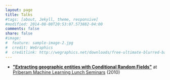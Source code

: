 ```yaml
---
layout: page
title: Talks 
#tags: [about, Jekyll, theme, responsive]
#modified: 2014-08-08T20:53:07.573882-04:00
comments: false
share: false
#image:
#  feature: sample-image-2.jpg
#  credit: WeGraphics
#  creditlink: http://wegraphics.net/downloads/free-ultimate-blurred-background-pack/
---
```


* [__"Extracting geographic entities with Conditional Random Fields"__](priberam-ml-seminars.pdf) at [Priberam Machine Learning Lunch Seminars](http://labs.priberam.com/Academia-Partnerships/Seminars.aspx) (2010)
